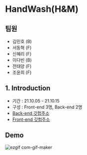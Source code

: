 # HandWash(H&M)

## 팀원

- 김민호 (B)
- 서동혁 (F)
- 신혜리 (F)
- 이다빈 (B)
- 전태양 (F)
- 조윤희 (F)

## 1. Introduction

- 기간 : 21.10.05 - 21.10.15
- 구성 : Front-end 3명, Back-end 2명
- [Back-end 깃헙주소](https://github.com/wecode-bootcamp-korea/25-1st-HandWash-backend)
- [Front-end 깃헙주소](https://github.com/xodid157/25-1st-HandWash-frontend)

## Demo
![ezgif com-gif-maker](https://user-images.githubusercontent.com/80348575/137630762-59d9fd80-5667-4707-9f60-cede2dd51a07.gif)


